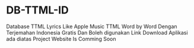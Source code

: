 # DB-TTML-ID
Database TTML Lyrics Like Apple Music
TTML Word by Word Dengan Terjemahan Indonesia Gratis Dan Boleh digunakan
Link Download Aplikasi ada diatas
Project Website Is Comming Soon
